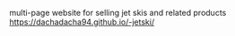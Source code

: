 multi-page website for selling jet skis and related products
 https://dachadacha94.github.io/-jetski/
